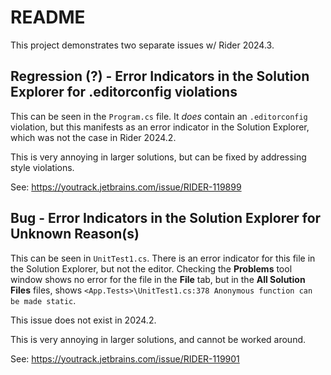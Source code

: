 # README

This project demonstrates two separate issues w/ Rider 2024.3.

## Regression (?) - Error Indicators in the Solution Explorer for .editorconfig violations

This can be seen in the `Program.cs` file. It _does_ contain an `.editorconfig` violation, but this manifests as an error indicator in the Solution Explorer, which was not the case in Rider 2024.2.

This is very annoying in larger solutions, but can be fixed by addressing style violations.

See: https://youtrack.jetbrains.com/issue/RIDER-119899

## Bug - Error Indicators in the Solution Explorer for Unknown Reason(s)

This can be seen in `UnitTest1.cs`. There is an error indicator for this file in the Solution Explorer, but not the editor. Checking the **Problems** tool window shows no error for the file in the **File** tab, but in the **All Solution Files** files, shows `<App.Tests>\UnitTest1.cs:378 Anonymous function can be made static`.

This issue does not exist in 2024.2.

This is very annoying in larger solutions, and cannot be worked around.

See: https://youtrack.jetbrains.com/issue/RIDER-119901
